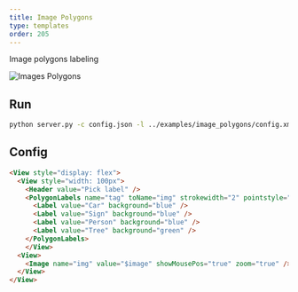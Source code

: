 ```yaml
---
title: Image Polygons
type: templates
order: 205
---
```


Image polygons labeling

<img src="/images/screens/image_polygons.png" class="img-template-example" title="Images Polygons" />

## Run

```bash
python server.py -c config.json -l ../examples/image_polygons/config.xml -i ../examples/image_polygons/tasks.json -o output_polygons
```

## Config 

```html
<View style="display: flex">
  <View style="width: 100px">
    <Header value="Pick label" />
    <PolygonLabels name="tag" toName="img" strokewidth="2" pointstyle="circle" pointsize="small" showInline="false">
      <Label value="Car" background="blue" />
      <Label value="Sign" background="blue" />
      <Label value="Person" background="blue" />
      <Label value="Tree" background="green" />
    </PolygonLabels>
    </View>
  <View>
    <Image name="img" value="$image" showMousePos="true" zoom="true" />
  </View>
</View>
```
